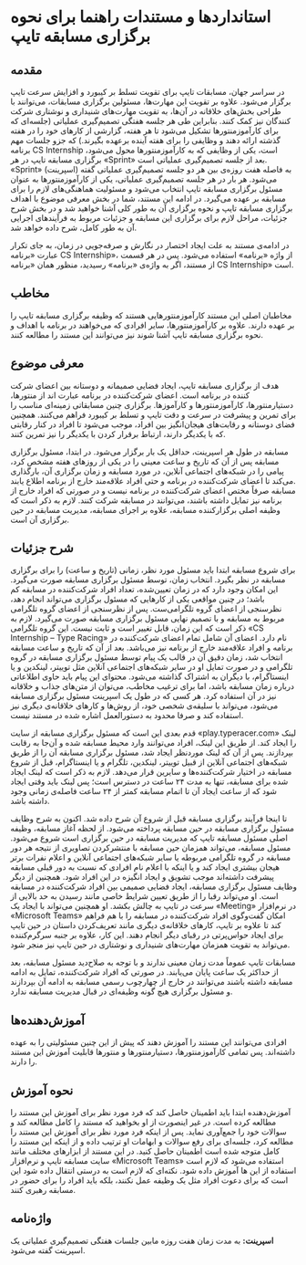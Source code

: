 # استانداردها و مستندات راهنما برای نحوه برگزاری مسابقه تایپ

## مقدمه

در سراسر جهان، مسابقات تایپ برای تقویت تسلط بر کیبورد و افزایش سرعت تایپ برگزار می‌شود. علاوه بر تقویت این مهارت‌ها، مسئولین برگزاری مسابقات، می‌توانند با طراحی بخش‌های خلاقانه در آن‌‌ها، به تقویت مهارت‌های شنیداری و نوشتاری شرکت‌ کنندگان نیز کمک کنند. بنابراین طی هر جلسه هفتگی تصمیم‌گیری عملیاتی (جلسه‌ای که برای کارآموزمنتورها تشکیل می‌شود تا هر هفته، گزارشی از کارهای خود را در هفته گذشته ارائه دهند و وظایفی را برای هفته آینده برعهده بگیرند.) که جزو جلسات مهم برنامه CS Internship است، یکی از وظایفی که به کارآموزمنتورها محول می‌شود، برگزاری مسابقه تایپ در هر «Sprint» بعد از جلسه تصمیم‌گیری عملیاتی است. «Sprint» (اسپرینت) به فاصله هفت روزه‌ی بین هر دو جلسه تصمیم‌گیری عملیاتی گفته می‌شود. هر بار در هر جلسه تصمیم‌گیری عملیاتی، یکی از کارآموزمنتورها به عنوان مسئول برگزاری مسابقه تایپ انتخاب می‌شود و مسئولیت هماهنگی‌های لازم را برای مسابقه بر عهده می‌گیرد. در ادامه این مستند، شما در بخش معرفی موضوع با اهداف برگزاری مسابقه تایپ و نحوه برگزاری آن به طور کلی آشنا خواهید شد و در بخش شرح جزئیات، مراحل لازم برای برگزاری این مسابقه و جزئیات مربوط به فرآیندهای اجرایی آن به طور کامل، شرح داده خواهد شد.

در ادامه‌ی مستند به علت ایجاد اختصار در نگارش و صرفه‌جویی در زمان، به جای تکرار عبارت «برنامه CS Internship»، از واژه «برنامه» استفاده می‌شود. پس در هر قسمت از مستند، اگر به واژه‌ی «برنامه» رسیدید، منظور همان «برنامه CS Internship» است.

## مخاطب

مخاطبان اصلی این مستند کارآموزمنتورهایی هستند که وظیفه برگزاری مسابقه تایپ را بر عهده دارند. علاوه بر کارآموزمنتورها، سایر افرادی که می‌خواهند در برنامه با اهداف و نحوه برگزاری مسابقه تایپ آشنا شوند نیز می‌توانند این مستند را مطالعه کنند.

## معرفی موضوع

هدف از برگزاری مسابقه تایپ، ایجاد فضایی صمیمانه و دوستانه بین اعضای شرکت‌ کننده در برنامه است. اعضای شرکت‌کننده در برنامه عبارت اند از منتورها، دستیارمنتورها، کارآموزمنتورها و کارآموزها. برگزاری چنین مسابقاتی زمینه‌ای مناسب را برای تمرین و پیشرفت در سرعت و دقت تایپ و تسلط بر کیبورد فراهم می‌کنند. همچنین فضای دوستانه و رقابت‌های هیجان‌انگیز بین افراد، موجب می‌شود تا افراد در کنار رقابتی که با یکدیگر دارند، ارتباط برقرار کردن با یکدیگر را نیز تمرین کنند.

مسابقه در طول هر اسپرینت، حداقل یک بار برگزار می‌شود. در ابتدا، مسئول برگزاری مسابقه پس از آن که تاریخ و ساعت معینی را در یکی از روزهای هفته مشخص کرد، پیامی را در شبکه‌های اجتماعی آنلاین، در مورد مسابقه و زمان برگزاری آن، بارگذاری می‌کند تا اعضای شرکت‌کننده در برنامه و حتی افراد علاقه‌مند خارج از برنامه اطلاع یابند.  
مسابقه صرفاً مختص اعضای شرکت‌کننده در برنامه نیست و در صورتی که افراد خارج از برنامه نیز تمایل داشته باشند، می‌توانند در مسابقه شرکت کنند. لازم به ذکر است که وظیفه اصلی برگزارکننده مسابقه، علاوه بر اجرای مسابقه، مدیریت مسابقه در حین برگزاری آن است.

## شرح جزئیات

برای شروع مسابقه ابتدا باید مسئول مورد نظر، زمانی (تاریخ و ساعت) را برای برگزاری مسابقه در نظر بگیرد. انتخاب زمان، توسط مسئول برگزاری مسابقه صورت می‌گیرد. این امکان وجود دارد که در زمان تعیین‌شده، تعداد افراد شرکت‌کننده در مسابقه کم باشد؛ در چنین مواقعی یکی از کارهایی که مسئول برگزاری می‌تواند انجام دهد، نظرسنجی از اعضای گروه تلگرامی‌ست. پس از نظرسنجی از اعضای گروه تلگرامی مربوط به مسابقه و با تصمیم نهایی مسئول برگزاری مسابقه صورت می‌گیرد. لازم به ذکر است که این زمان، قابل تغییر است و ثابت نیست. این گروه تلگرامی «CS Internship – Type Racing» نام دارد. اعضای آن شامل تمام اعضای شرکت‌کننده در برنامه و افراد علاقه‌مند خارج از برنامه نیز می‌باشد. بعد از آن که تاریخ و ساعت مسابقه انتخاب شد، زمان دقیق آن در قالب یک پیام توسط مسئول برگزاری مسابقه در گروه تلگرامی و در صورت تمایل او در سایر شبکه‌های اجتماعی آنلاین مثل توییتر، لینکدین و یا اینستاگرام، با دیگران به اشتراک گذاشته می‌شود. محتوای این پیام باید حاوی اطلاعاتی درباره زمان مسابقه باشد، اما برای ترغیب مخاطب، می‌توان از متن‌های جذاب و خلاقانه نیز در آن استفاده کرد. هر کسی که در طول یک اسپرینت مسئول برگزاری مسابقه می‌شود، می‌تواند با سلیقه‌ی شخصی خود، از روش‌ها و کارهای خلاقانه‌ی دیگری نیز استفاده کند و صرفا محدود به دستورالعمل اشاره شده در مستند نیست.

قدم بعدی این است که مسئول برگزاری مسابقه از سایت «play.typeracer.com» لینک را ایجاد کند. از طریق این لینک، افراد می‌توانند وارد محیط مسابقه شده و آن‌جا به رقابت بپردازند. پس از آن که لینک موردنظر ایجاد شد، مسئول برگزاری مسابقه آن را از طریق شبکه‌های اجتماعی آنلاین از قبیل توییتر، لینکدین، تلگرام و یا اینستاگرام، قبل از شروع مسابقه در اختیار شرکت‌کننده‌ها و سایرین قرار می‌دهد. لازم به ذکر است که لینک ایجاد شده برای مسابقه، تنها به مدت ۲۴ ساعت در دسترس است؛ پس لینک باید وقتی ایجاد شود که از ساعت ایجاد آن تا اتمام مسابقه کمتر از ۲۴ ساعت فاصله‌ی زمانی وجود داشته باشد.

تا اینجا فرآیند برگزاری مسابقه قبل از شروع آن شرح داده شد. اکنون به شرح وظایف مسئول برگزاری مسابقه در حین مسابقه پرداخته می‌شود. از لحظه آغاز مسابقه، وظیفه اصلی مسئول مسابقه تایپ که مدیریت مسابقه در حین برگزاری است شروع می‌شود. مسئول مسابقه، می‌تواند همزمان حین مسابقه با منتشرکردن تصاویری از نتیجه هر دور مسابقه در گروه تلگرامی مربوطه یا سایر شبکه‌های اجتماعی آنلاین و اعلام نفرات برتر هیجان بیشتری ایجاد کند و یا اینکه با اعلام نام افرادی که نسبت به دور قبلی مسابقه پیشرفت داشته‌اند موجب تشویق و ایجاد انگیزه در این افراد شود. همچنین از دیگر وظایف مسئول برگزاری مسابقه، ایجاد فضایی صمیمی بین افراد شرکت‌کننده در مسابقه است. او می‌تواند رقبا را از طریق تعیین شرایط خاصی مانند رسیدن به حد بالایی از سرعت در تایپ به چالش بکشد. او همچنین می‌تواند با ایجاد یک «Meeting» در نرم‌افزار «Microsoft Teams» امکان گفت‌وگوی افراد شرکت‌کننده در مسابقه را با هم فراهم کند تا علاوه بر تایپ، کارهای خلاقانه‌ی دیگری مانند تعریف‌کردن داستان در حین تایپ برای ایجاد حواس‌پرتی در رقبای دیگر انجام دهند. این کار، علاوه بر جنبه سرگرم‌کننده می‌تواند به تقویت همزمان مهارت‌های شنیداری و نوشتاری در حین تایپ نیز منجر شود.

مسابقات تایپ عموماً مدت زمان معینی ندارند و با توجه به صلاح‌دید مسئول مسابقه، بعد از حداکثر یک ساعت پایان می‌یابند. در صورتی که افراد شرکت‌کننده، تمایل به ادامه مسابقه داشته باشند می‌توانند در خارج از چهارچوب رسمی مسابقه به ادامه آن بپردازند و مسئول برگزاری هیچ گونه وظیفه‌ای در قبال مدیریت مسابقه ندارد.

## آموزش‌دهنده‌ها

افرادی می‌توانند این مستند را آموزش دهند که پیش از این چنین مسئولیتی را به عهده داشته‌اند. پس تمامی کارآموزمنتورها، دستیارمنتورها و منتورها قابلیت آموزش این مستند را دارند.

## نحوه آموزش

آموزش‌دهنده ابتدا باید اطمینان حاصل کند که فرد مورد نظر برای آموزش این مستند را مطالعه کرده است. در غیر اینصورت از او بخواهید که مستند را کامل مطالعه کند و سوالات خود را جمع‌آوری نماید. پس از اینکه فرد مورد نظر برای آموزش این مستند را مطالعه کرد، جلسه‌ای برای رفع سوالات و ابهامات او ترتیب داده و از اینکه این مستند را کامل متوجه شده است اطمینان حاصل کنید. در این مستند از ابزارهای مختلف مانند سایت مسابقه تایپ و نرم‌افزار «Microsoft Teams» استفاده می‌شود که لازم است استفاده از این ها آموزش داده شود. نکته‌ای که لازم است به درستی انتقال داده شود این است که برای دعوت افراد مثل یک وظیفه عمل نکنند، بلکه باید افراد را برای حضور در مسابقه رهبری کنند.

## واژه‌نامه

**اسپرینت:** به مدت زمان هفت روزه مابین جلسات هفتگی تصمیم‌گیری عملیاتی یک اسپرینت گفته می‌شود.
